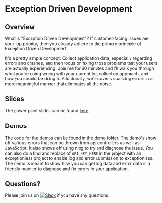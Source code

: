 # Exception Driven Development

## Overview
What is "Exception Driven Development"? If customer-facing issues are your top priority, then you already adhere to the primary principle 
of Exception Driven Development.

It's a pretty simple concept: Collect application data, especially regarding errors and crashes, 
and then focus on fixing those problems that your users are actually experiencing. Join me for 60 minutes and I'll walk you through what you're doing wrong with your current log collection approach, and how you should be doing it. Additionally, we'll cover visualizing errors in a more meaningful manner that eliminates all the noise.

## Slides
The power point slides can be found [here](slides.pptx).

## Demos
The code for the demos can be found [in the demo folder](demo). The demo's show off various errors that can be thrown from api controllers as well as JavaScript. It also shows off using nlog to try and diagnose the issue. You can also do a find and replace of `API_KEY_HERE` in the project with an exceptionless project to enable log and error submission to exceptionless. The demo is meant to show how you can get log data and error data in a friendly manner to diagnose and fix errors in your application.

## Questions?
Please join us on [![Slack](https://slack.exceptionless.com/badge.svg)](https://slack.exceptionless.com) if you have any questions.

